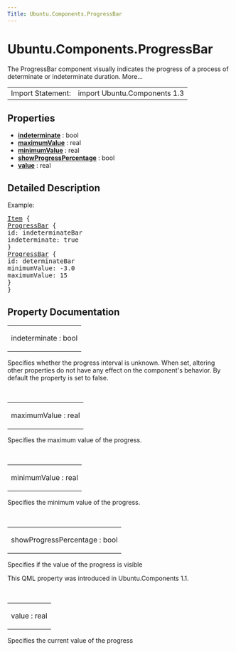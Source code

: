 ```yaml
---
Title: Ubuntu.Components.ProgressBar
---
```


# Ubuntu.Components.ProgressBar

<span class="subtitle"></span>
<!-- $$$ProgressBar-brief -->
<p>The ProgressBar component visually indicates the progress of a process of determinate or indeterminate duration. More...</p>
<!-- @@@ProgressBar -->
<table class="alignedsummary">
<tr><td class="memItemLeft rightAlign topAlign"> Import Statement:</td><td class="memItemRight bottomAlign"> import Ubuntu.Components 1.3</td></tr></table><ul>
</ul>
<h2 id="properties">Properties</h2>
<ul>
<li class="fn"><b><b><a href="#indeterminate-prop">indeterminate</a></b></b> : bool</li>
<li class="fn"><b><b><a href="#maximumValue-prop">maximumValue</a></b></b> : real</li>
<li class="fn"><b><b><a href="#minimumValue-prop">minimumValue</a></b></b> : real</li>
<li class="fn"><b><b><a href="#showProgressPercentage-prop">showProgressPercentage</a></b></b> : bool</li>
<li class="fn"><b><b><a href="#value-prop">value</a></b></b> : real</li>
</ul>
<!-- $$$ProgressBar-description -->
<h2 id="details">Detailed Description</h2>
</p>
<p>Example:</p>
<pre class="qml"><span class="type"><a href="../sdk-14.10/QtQuick.Item.md">Item</a></span> {
<span class="type"><a href="index.html">ProgressBar</a></span> {
<span class="name">id</span>: <span class="name">indeterminateBar</span>
<span class="name">indeterminate</span>: <span class="number">true</span>
}
<span class="type"><a href="index.html">ProgressBar</a></span> {
<span class="name">id</span>: <span class="name">determinateBar</span>
<span class="name">minimumValue</span>: -<span class="number">3.0</span>
<span class="name">maximumValue</span>: <span class="number">15</span>
}
}</pre>
<!-- @@@ProgressBar -->
<h2>Property Documentation</h2>
<!-- $$$indeterminate -->
<table class="qmlname"><tr valign="top" id="indeterminate-prop"><td class="tblQmlPropNode"><p><span class="name">indeterminate</span> : <span class="type">bool</span></p></td></tr></table><p>Specifies whether the progress interval is unknown. When set, altering other properties do not have any effect on the component's behavior. By default the property is set to false.</p>
<!-- @@@indeterminate -->
<br/>
<!-- $$$maximumValue -->
<table class="qmlname"><tr valign="top" id="maximumValue-prop"><td class="tblQmlPropNode"><p><span class="name">maximumValue</span> : <span class="type">real</span></p></td></tr></table><p>Specifies the maximum value of the progress.</p>
<!-- @@@maximumValue -->
<br/>
<!-- $$$minimumValue -->
<table class="qmlname"><tr valign="top" id="minimumValue-prop"><td class="tblQmlPropNode"><p><span class="name">minimumValue</span> : <span class="type">real</span></p></td></tr></table><p>Specifies the minimum value of the progress.</p>
<!-- @@@minimumValue -->
<br/>
<!-- $$$showProgressPercentage -->
<table class="qmlname"><tr valign="top" id="showProgressPercentage-prop"><td class="tblQmlPropNode"><p><span class="name">showProgressPercentage</span> : <span class="type">bool</span></p></td></tr></table><p>Specifies if the value of the progress is visible</p>
<p>This QML property was introduced in  Ubuntu.Components 1.1.</p>
<!-- @@@showProgressPercentage -->
<br/>
<!-- $$$value -->
<table class="qmlname"><tr valign="top" id="value-prop"><td class="tblQmlPropNode"><p><span class="name">value</span> : <span class="type">real</span></p></td></tr></table><p>Specifies the current value of the progress</p>
<!-- @@@value -->
<br/>

